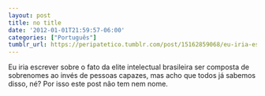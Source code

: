 ```yaml
---
layout: post
title: no title
date: '2012-01-01T21:59:57-06:00'
categories: ["Português"]
tumblr_url: https://peripatetico.tumblr.com/post/15162859068/eu-iria-escrever-sobre-o-fato-da-elite-intelectual
---
```

Eu iria escrever sobre o fato da elite intelectual brasileira ser composta de sobrenomes ao invés de pessoas capazes, mas acho que todos já sabemos disso, né? Por isso este post não tem nem nome.

